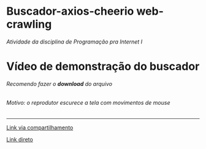 # Buscador-axios-cheerio web-crawling
###### Atividade da disciplina de Programação pra Internet I

# Vídeo de demonstração do buscador
###### Recomendo fazer o **download** do arquivo
###### Motivo: o reprodutor escurece a tela com movimentos de mouse

---

[Link via compartilhamento](https://drive.google.com/file/d/12Fgfi2gw7HCeniEsSojALTzEDnmnlllh/view?usp=sharing)

[Link direto](https://drive.google.com/file/d/12Fgfi2gw7HCeniEsSojALTzEDnmnlllh/view?usp=drive_link)
